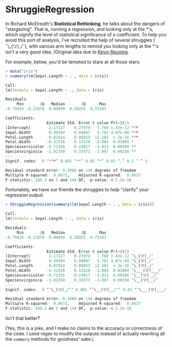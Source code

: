 # ShruggieRegression
In Richard McElreath's **Statistical Rethinking**, he talks about the dangers of "stargazing". That is, running a regression, and looking only at the \*'s, which signify the level of statisitcal significance of a coefficient. To help you avoid this sort of analysis, I've recruited the help of several shruggies ( ¯\\\_(ツ)\_/¯), with various arm lengths to remind you looking only at the \*'s isn't a very good idea. (Original idea due to [Kevin Reuning](https://twitter.com/KevinReuning).

For example, below, you'd be tempted to stare at all those stars:

```r
> data("iris")
> summary(lm(Sepal.Length ~ . , data = iris))

Call:
lm(formula = Sepal.Length ~ ., data = iris)

Residuals:
     Min       1Q   Median       3Q      Max 
-0.79424 -0.21874  0.00899  0.20255  0.73103 

Coefficients:
                  Estimate Std. Error t value Pr(>|t|)    
(Intercept)        2.17127    0.27979   7.760 1.43e-12 ***
Sepal.Width        0.49589    0.08607   5.761 4.87e-08 ***
Petal.Length       0.82924    0.06853  12.101  < 2e-16 ***
Petal.Width       -0.31516    0.15120  -2.084  0.03889 *  
Speciesversicolor -0.72356    0.24017  -3.013  0.00306 ** 
Speciesvirginica  -1.02350    0.33373  -3.067  0.00258 ** 
---
Signif. codes:  0 ‘***’ 0.001 ‘**’ 0.01 ‘*’ 0.05 ‘.’ 0.1 ‘ ’ 1

Residual standard error: 0.3068 on 144 degrees of freedom
Multiple R-squared:  0.8673,	Adjusted R-squared:  0.8627 
F-statistic: 188.3 on 5 and 144 DF,  p-value: < 2.2e-16
```

Fortunately, we have our friends the shruggies to help "clarify" your regression output:

```r
> ShruggieRegression(summary(lm(Sepal.Length ~ . , data = iris)))

Call:
lm(formula = Sepal.Length ~ ., data = iris)

Residuals:
     Min       1Q   Median       3Q      Max 
-0.79424 -0.21874  0.00899  0.20255  0.73103 

Coefficients:
                  Estimate Std. Error t value Pr(>|t|)    
(Intercept)        2.17127    0.27979   7.760 1.43e-12 ¯\_(ツ)_/¯
Sepal.Width        0.49589    0.08607   5.761 4.87e-08 ¯\_(ツ)_/¯
Petal.Length       0.82924    0.06853  12.101  < 2e-16 ¯\_(ツ)_/¯
Petal.Width       -0.31516    0.15120  -2.084  0.03889 ¯\___(ツ)___/¯  
Speciesversicolor -0.72356    0.24017  -3.013  0.00306 ¯\__(ツ)__/¯ 
Speciesvirginica  -1.02350    0.33373  -3.067  0.00258 ¯\__(ツ)__/¯ 
---
Signif. codes:  0 ‘¯\_(ツ)_/¯’ 0.001 ‘¯\__(ツ)__/¯’ 0.01 ‘¯\___(ツ)___/¯’ 0.05 ‘.’ 0.1 ‘ ’ 1

Residual standard error: 0.3068 on 144 degrees of freedom
Multiple R-squared:  0.8673,	Adjusted R-squared:  0.8627 
F-statistic: 188.3 on 5 and 144 DF,  p-value: < 2.2e-16
```

Isn't that better?

(Yes, this is a joke, and I make no claims to the accuracy or correctness of the code. I used regex to modify the outputs instead of actually rewriting all the `summary` methods for goodness' sake.)
